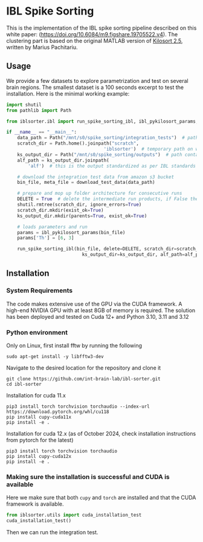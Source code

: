 # IBL Spike Sorting

This is the implementation of the IBL spike sorting pipeline described on this white paper: (https://doi.org/10.6084/m9.figshare.19705522.v4).
The clustering part is based on the original MATLAB version of [Kilosort 2.5](https://github.com/MouseLand/Kilosort), written by Marius Pachitariu.

## Usage

We provide a few datasets to explore parametrization and test on several brain regions.
The smallest dataset is a 100 seconds excerpt to test the installation. Here is the minimal working example:

```python
import shutil
from pathlib import Path

from iblsorter.ibl import run_spike_sorting_ibl, ibl_pykilosort_params, download_test_data

if __name__ == "__main__":
    data_path = Path("/mnt/s0/spike_sorting/integration_tests")  # path on which the raw data will be downloaded
    scratch_dir = Path.home().joinpath("scratch",
                                    'iblsorter')  # temporary path on which intermediate raw data will be written, we highly recommend a SSD drive
    ks_output_dir = Path("/mnt/s0/spike_sorting/outputs")  # path containing the kilosort output unprocessed
    alf_path = ks_output_dir.joinpath(
        'alf')  # this is the output standardized as per IBL standards (SI units, ALF convention)

    # download the integration test data from amazon s3 bucket
    bin_file, meta_file = download_test_data(data_path)

    # prepare and mop up folder architecture for consecutive runs
    DELETE = True  # delete the intermediate run products, if False they'll be copied over to the output directory for debugging
    shutil.rmtree(scratch_dir, ignore_errors=True)
    scratch_dir.mkdir(exist_ok=True)
    ks_output_dir.mkdir(parents=True, exist_ok=True)

    # loads parameters and run
    params = ibl_pykilosort_params(bin_file)
    params['Th'] = [6, 3]

    run_spike_sorting_ibl(bin_file, delete=DELETE, scratch_dir=scratch_dir,
                            ks_output_dir=ks_output_dir, alf_path=alf_path, log_level='INFO', params=params)
```


## Installation 

### System Requirements

The code makes extensive use of the GPU via the CUDA framework. A high-end NVIDIA GPU with at least 8GB of memory is required.
The solution has been deployed and tested on Cuda 12+ and Python 3.10, 3.11 and 3.12


### Python environment

Only on Linux, first install fftw by running the following 
    
    sudo apt-get install -y libfftw3-dev

Navigate to the desired location for the repository and clone it

    git clone https://github.com/int-brain-lab/ibl-sorter.git
    cd ibl-sorter

Installation for cuda 11.x

    pip3 install torch torchvision torchaudio --index-url https://download.pytorch.org/whl/cu118
    pip install cupy-cuda11x
    pip install -e .

Installation for cuda 12.x (as of October 2024, check installation instructions from pytorch for the latest)

    pip3 install torch torchvision torchaudio
    pip install cupy-cuda12x
    pip install -e .

### Making sure the installation is successful and CUDA is available

Here we make sure that both `cupy` and `torch` are installed and that the CUDA framework is available.

```python
from iblsorter.utils import cuda_installation_test
cuda_installation_test()
```

Then we can run the integration test.
